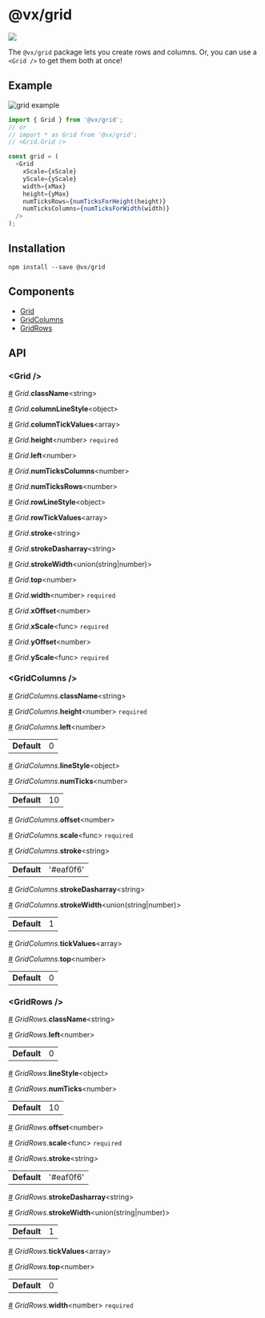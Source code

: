 # @vx/grid

<a title="@vx/grid npm downloads" href="https://www.npmjs.com/package/@vx/grid">
  <img src="https://img.shields.io/npm/dm/@vx/grid.svg?style=flat-square" />
</a>

The `@vx/grid` package lets you create rows and columns. Or, you can use a `<Grid />` to get them both at once!

## Example

![grid example](http://i.imgur.com/KPmq4XV.png)

```js
import { Grid } from '@vx/grid';
// or
// import * as Grid from '@vx/grid';
// <Grid.Grid />

const grid = (
  <Grid
    xScale={xScale}
    yScale={yScale}
    width={xMax}
    height={yMax}
    numTicksRows={numTicksForHeight(height)}
    numTicksColumns={numTicksForWidth(width)}
  />
);
```


## Installation

```
npm install --save @vx/grid
```


## Components



  - [Grid](#grid-)
  - [GridColumns](#gridcolumns-)
  - [GridRows](#gridrows-)

## API



<h3 id="grid-">&lt;Grid /&gt;</h3>



<a id="#Grid__className" name="Grid__className" href="#Grid__className">#</a> *Grid*.**className**&lt;string&gt;  

<a id="#Grid__columnLineStyle" name="Grid__columnLineStyle" href="#Grid__columnLineStyle">#</a> *Grid*.**columnLineStyle**&lt;object&gt;  

<a id="#Grid__columnTickValues" name="Grid__columnTickValues" href="#Grid__columnTickValues">#</a> *Grid*.**columnTickValues**&lt;array&gt;  

<a id="#Grid__height" name="Grid__height" href="#Grid__height">#</a> *Grid*.**height**&lt;number&gt; `required` 

<a id="#Grid__left" name="Grid__left" href="#Grid__left">#</a> *Grid*.**left**&lt;number&gt;  

<a id="#Grid__numTicksColumns" name="Grid__numTicksColumns" href="#Grid__numTicksColumns">#</a> *Grid*.**numTicksColumns**&lt;number&gt;  

<a id="#Grid__numTicksRows" name="Grid__numTicksRows" href="#Grid__numTicksRows">#</a> *Grid*.**numTicksRows**&lt;number&gt;  

<a id="#Grid__rowLineStyle" name="Grid__rowLineStyle" href="#Grid__rowLineStyle">#</a> *Grid*.**rowLineStyle**&lt;object&gt;  

<a id="#Grid__rowTickValues" name="Grid__rowTickValues" href="#Grid__rowTickValues">#</a> *Grid*.**rowTickValues**&lt;array&gt;  

<a id="#Grid__stroke" name="Grid__stroke" href="#Grid__stroke">#</a> *Grid*.**stroke**&lt;string&gt;  

<a id="#Grid__strokeDasharray" name="Grid__strokeDasharray" href="#Grid__strokeDasharray">#</a> *Grid*.**strokeDasharray**&lt;string&gt;  

<a id="#Grid__strokeWidth" name="Grid__strokeWidth" href="#Grid__strokeWidth">#</a> *Grid*.**strokeWidth**&lt;union(string|number)&gt;  

<a id="#Grid__top" name="Grid__top" href="#Grid__top">#</a> *Grid*.**top**&lt;number&gt;  

<a id="#Grid__width" name="Grid__width" href="#Grid__width">#</a> *Grid*.**width**&lt;number&gt; `required` 

<a id="#Grid__xOffset" name="Grid__xOffset" href="#Grid__xOffset">#</a> *Grid*.**xOffset**&lt;number&gt;  

<a id="#Grid__xScale" name="Grid__xScale" href="#Grid__xScale">#</a> *Grid*.**xScale**&lt;func&gt; `required` 

<a id="#Grid__yOffset" name="Grid__yOffset" href="#Grid__yOffset">#</a> *Grid*.**yOffset**&lt;number&gt;  

<a id="#Grid__yScale" name="Grid__yScale" href="#Grid__yScale">#</a> *Grid*.**yScale**&lt;func&gt; `required` 

<h3 id="gridcolumns-">&lt;GridColumns /&gt;</h3>



<a id="#GridColumns__className" name="GridColumns__className" href="#GridColumns__className">#</a> *GridColumns*.**className**&lt;string&gt;  

<a id="#GridColumns__height" name="GridColumns__height" href="#GridColumns__height">#</a> *GridColumns*.**height**&lt;number&gt; `required` 

<a id="#GridColumns__left" name="GridColumns__left" href="#GridColumns__left">#</a> *GridColumns*.**left**&lt;number&gt;  <table><tr><td><strong>Default</strong></td><td>0</td></td></table>

<a id="#GridColumns__lineStyle" name="GridColumns__lineStyle" href="#GridColumns__lineStyle">#</a> *GridColumns*.**lineStyle**&lt;object&gt;  

<a id="#GridColumns__numTicks" name="GridColumns__numTicks" href="#GridColumns__numTicks">#</a> *GridColumns*.**numTicks**&lt;number&gt;  <table><tr><td><strong>Default</strong></td><td>10</td></td></table>

<a id="#GridColumns__offset" name="GridColumns__offset" href="#GridColumns__offset">#</a> *GridColumns*.**offset**&lt;number&gt;  

<a id="#GridColumns__scale" name="GridColumns__scale" href="#GridColumns__scale">#</a> *GridColumns*.**scale**&lt;func&gt; `required` 

<a id="#GridColumns__stroke" name="GridColumns__stroke" href="#GridColumns__stroke">#</a> *GridColumns*.**stroke**&lt;string&gt;  <table><tr><td><strong>Default</strong></td><td>'#eaf0f6'</td></td></table>

<a id="#GridColumns__strokeDasharray" name="GridColumns__strokeDasharray" href="#GridColumns__strokeDasharray">#</a> *GridColumns*.**strokeDasharray**&lt;string&gt;  

<a id="#GridColumns__strokeWidth" name="GridColumns__strokeWidth" href="#GridColumns__strokeWidth">#</a> *GridColumns*.**strokeWidth**&lt;union(string|number)&gt;  <table><tr><td><strong>Default</strong></td><td>1</td></td></table>

<a id="#GridColumns__tickValues" name="GridColumns__tickValues" href="#GridColumns__tickValues">#</a> *GridColumns*.**tickValues**&lt;array&gt;  

<a id="#GridColumns__top" name="GridColumns__top" href="#GridColumns__top">#</a> *GridColumns*.**top**&lt;number&gt;  <table><tr><td><strong>Default</strong></td><td>0</td></td></table>

<h3 id="gridrows-">&lt;GridRows /&gt;</h3>



<a id="#GridRows__className" name="GridRows__className" href="#GridRows__className">#</a> *GridRows*.**className**&lt;string&gt;  

<a id="#GridRows__left" name="GridRows__left" href="#GridRows__left">#</a> *GridRows*.**left**&lt;number&gt;  <table><tr><td><strong>Default</strong></td><td>0</td></td></table>

<a id="#GridRows__lineStyle" name="GridRows__lineStyle" href="#GridRows__lineStyle">#</a> *GridRows*.**lineStyle**&lt;object&gt;  

<a id="#GridRows__numTicks" name="GridRows__numTicks" href="#GridRows__numTicks">#</a> *GridRows*.**numTicks**&lt;number&gt;  <table><tr><td><strong>Default</strong></td><td>10</td></td></table>

<a id="#GridRows__offset" name="GridRows__offset" href="#GridRows__offset">#</a> *GridRows*.**offset**&lt;number&gt;  

<a id="#GridRows__scale" name="GridRows__scale" href="#GridRows__scale">#</a> *GridRows*.**scale**&lt;func&gt; `required` 

<a id="#GridRows__stroke" name="GridRows__stroke" href="#GridRows__stroke">#</a> *GridRows*.**stroke**&lt;string&gt;  <table><tr><td><strong>Default</strong></td><td>'#eaf0f6'</td></td></table>

<a id="#GridRows__strokeDasharray" name="GridRows__strokeDasharray" href="#GridRows__strokeDasharray">#</a> *GridRows*.**strokeDasharray**&lt;string&gt;  

<a id="#GridRows__strokeWidth" name="GridRows__strokeWidth" href="#GridRows__strokeWidth">#</a> *GridRows*.**strokeWidth**&lt;union(string|number)&gt;  <table><tr><td><strong>Default</strong></td><td>1</td></td></table>

<a id="#GridRows__tickValues" name="GridRows__tickValues" href="#GridRows__tickValues">#</a> *GridRows*.**tickValues**&lt;array&gt;  

<a id="#GridRows__top" name="GridRows__top" href="#GridRows__top">#</a> *GridRows*.**top**&lt;number&gt;  <table><tr><td><strong>Default</strong></td><td>0</td></td></table>

<a id="#GridRows__width" name="GridRows__width" href="#GridRows__width">#</a> *GridRows*.**width**&lt;number&gt; `required` 
